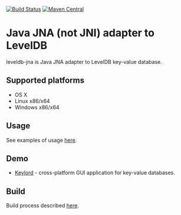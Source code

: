 [![Build Status](https://travis-ci.org/protonail/leveldb-jna.svg?branch=master)](https://travis-ci.org/protonail/leveldb-jna)
[![Maven Central](https://maven-badges.herokuapp.com/maven-central/com.protonail.leveldb-jna/leveldb-jna/badge.svg)](https://maven-badges.herokuapp.com/maven-central/com.protonail.leveldb-jna/leveldb-jna)

# Java JNA (not JNI) adapter to LevelDB

leveldb-jna is Java JNA adapter to LevelDB key-value database.

## Supported platforms

* OS X
* Linux x86/x64
* Windows x86/x64

## Usage

See examples of usage [here](USAGE.md).

## Demo

* [Keylord](http://protonail.com/products/keylord) - cross-platform GUI application for key-value databases.

## Build

Build process described [here](BUILD.md).